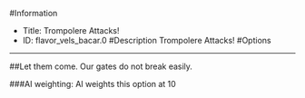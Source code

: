#Information
 - Title: Trompolere Attacks!
 - ID: flavor_vels_bacar.0
#Description
Trompolere Attacks!
#Options

___
##Let them come. Our gates do not break easily.

###AI weighting:
AI weights this option at 10

